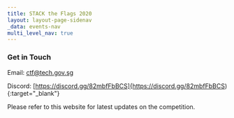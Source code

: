 ```yaml
---
title: STACK the Flags 2020
layout: layout-page-sidenav
_data: events-nav
multi_level_nav: true
---
```


### Get in Touch

Email: <ctf@tech.gov.sg>

Discord: [https://discord.gg/82mbfFbBCS]{https://discord.gg/82mbfFbBCS){:target="_blank"}

Please refer to this website for latest updates on the competition.
